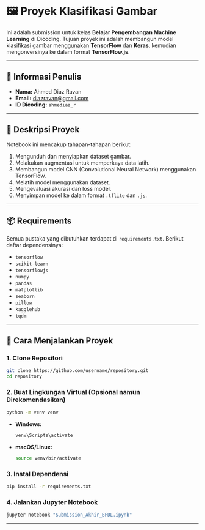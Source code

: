 # 🖼️ Proyek Klasifikasi Gambar

Ini adalah submission untuk kelas **Belajar Pengembangan Machine Learning** di Dicoding. Tujuan proyek ini adalah membangun model klasifikasi gambar menggunakan **TensorFlow** dan **Keras**, kemudian mengonversinya ke dalam format **TensorFlow\.js**.

---

## 👤 Informasi Penulis

* **Nama:** Ahmed Diaz Ravan
* **Email:** [diazravan@gmail.com](mailto:diazravan@gmail.com)
* **ID Dicoding:** `ahmediaz_r`

---

## 📌 Deskripsi Proyek

Notebook ini mencakup tahapan-tahapan berikut:

1. Mengunduh dan menyiapkan dataset gambar.
2. Melakukan augmentasi untuk memperkaya data latih.
3. Membangun model CNN (Convolutional Neural Network) menggunakan TensorFlow.
4. Melatih model menggunakan dataset.
5. Mengevaluasi akurasi dan loss model.
6. Menyimpan model ke dalam format `.tflite` dan `.js`.

---

## 📦 Requirements

Semua pustaka yang dibutuhkan terdapat di `requirements.txt`. Berikut daftar dependensinya:

* `tensorflow`
* `scikit-learn`
* `tensorflowjs`
* `numpy`
* `pandas`
* `matplotlib`
* `seaborn`
* `pillow`
* `kagglehub`
* `tqdm`

---

## 🚀 Cara Menjalankan Proyek

### 1. Clone Repositori

```bash
git clone https://github.com/username/repository.git
cd repository
```

### 2. Buat Lingkungan Virtual (Opsional namun Direkomendasikan)

```bash
python -m venv venv
```

* **Windows:**

  ```bash
  venv\Scripts\activate
  ```

* **macOS/Linux:**

  ```bash
  source venv/bin/activate
  ```

### 3. Instal Dependensi

```bash
pip install -r requirements.txt
```

### 4. Jalankan Jupyter Notebook

```bash
jupyter notebook "Submission_Akhir_BFDL.ipynb"
```

---

